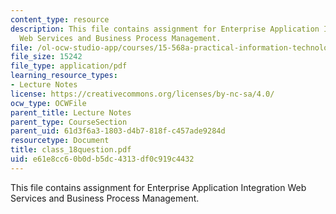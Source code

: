 ```yaml
---
content_type: resource
description: This file contains assignment for Enterprise Application Integration
  Web Services and Business Process Management.
file: /ol-ocw-studio-app/courses/15-568a-practical-information-technology-management-spring-2005/e61e8cc60b0db5dc4313df0c919c4432_class_18question.pdf
file_size: 15242
file_type: application/pdf
learning_resource_types:
- Lecture Notes
license: https://creativecommons.org/licenses/by-nc-sa/4.0/
ocw_type: OCWFile
parent_title: Lecture Notes
parent_type: CourseSection
parent_uid: 61d3f6a3-1803-d4b7-818f-c457ade9284d
resourcetype: Document
title: class_18question.pdf
uid: e61e8cc6-0b0d-b5dc-4313-df0c919c4432
---
```

This file contains assignment for Enterprise Application Integration Web Services and Business Process Management.